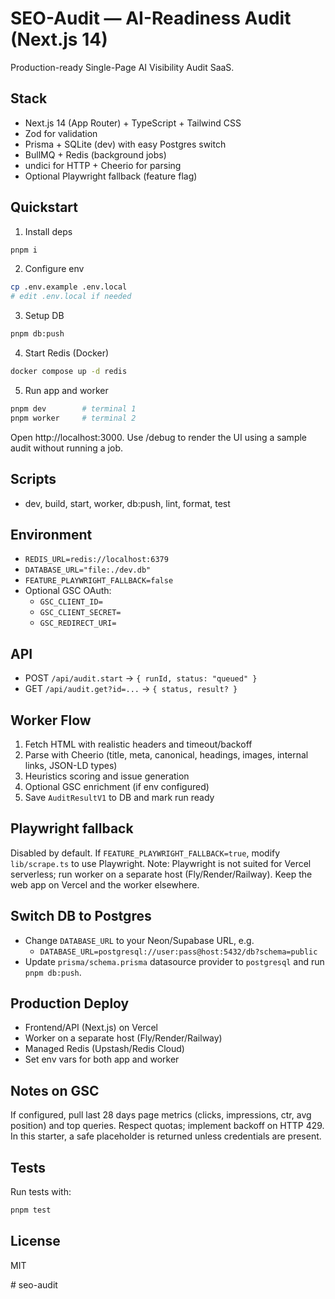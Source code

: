# SEO-Audit — AI-Readiness Audit (Next.js 14)

Production-ready Single-Page AI Visibility Audit SaaS.

## Stack
- Next.js 14 (App Router) + TypeScript + Tailwind CSS
- Zod for validation
- Prisma + SQLite (dev) with easy Postgres switch
- BullMQ + Redis (background jobs)
- undici for HTTP + Cheerio for parsing
- Optional Playwright fallback (feature flag)

## Quickstart

1) Install deps
```bash
pnpm i
```

2) Configure env
```bash
cp .env.example .env.local
# edit .env.local if needed
```

3) Setup DB
```bash
pnpm db:push
```

4) Start Redis (Docker)
```bash
docker compose up -d redis
```

5) Run app and worker
```bash
pnpm dev        # terminal 1
pnpm worker     # terminal 2
```

Open http://localhost:3000. Use /debug to render the UI using a sample audit without running a job.

## Scripts
- dev, build, start, worker, db:push, lint, format, test

## Environment
- `REDIS_URL=redis://localhost:6379`
- `DATABASE_URL="file:./dev.db"`
- `FEATURE_PLAYWRIGHT_FALLBACK=false`
- Optional GSC OAuth:
  - `GSC_CLIENT_ID=`
  - `GSC_CLIENT_SECRET=`
  - `GSC_REDIRECT_URI=`

## API
- POST `/api/audit.start` → `{ runId, status: "queued" }`
- GET `/api/audit.get?id=...` → `{ status, result? }`

## Worker Flow
1. Fetch HTML with realistic headers and timeout/backoff
2. Parse with Cheerio (title, meta, canonical, headings, images, internal links, JSON-LD types)
3. Heuristics scoring and issue generation
4. Optional GSC enrichment (if env configured)
5. Save `AuditResultV1` to DB and mark run ready

## Playwright fallback
Disabled by default. If `FEATURE_PLAYWRIGHT_FALLBACK=true`, modify `lib/scrape.ts` to use Playwright. Note: Playwright is not suited for Vercel serverless; run worker on a separate host (Fly/Render/Railway). Keep the web app on Vercel and the worker elsewhere.

## Switch DB to Postgres
- Change `DATABASE_URL` to your Neon/Supabase URL, e.g.
  - `DATABASE_URL=postgresql://user:pass@host:5432/db?schema=public`
- Update `prisma/schema.prisma` datasource provider to `postgresql` and run `pnpm db:push`.

## Production Deploy
- Frontend/API (Next.js) on Vercel
- Worker on a separate host (Fly/Render/Railway)
- Managed Redis (Upstash/Redis Cloud)
- Set env vars for both app and worker

## Notes on GSC
If configured, pull last 28 days page metrics (clicks, impressions, ctr, avg position) and top queries. Respect quotas; implement backoff on HTTP 429. In this starter, a safe placeholder is returned unless credentials are present.

## Tests
Run tests with:
```bash
pnpm test
```

## License
MIT


#   s e o - a u d i t  
 